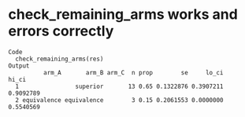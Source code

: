 # check_remaining_arms works and errors correctly

    Code
      check_remaining_arms(res)
    Output
              arm_A       arm_B arm_C  n prop        se     lo_ci     hi_ci
      1                superior       13 0.65 0.1322876 0.3907211 0.9092789
      2 equivalence equivalence        3 0.15 0.2061553 0.0000000 0.5540569

